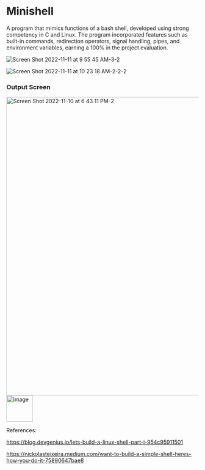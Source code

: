 # Minishell
A program that mimics functions of a bash shell, developed using strong competency in C and Linux. The program incorporated features such as built-in commands, redirection operators, signal handling, pipes, and environment variables, earning a 100% in the project evaluation.


![Screen Shot 2022-11-11 at 9 55 45 AM-3-2](https://user-images.githubusercontent.com/66158938/201459095-20948140-73f1-4b18-8c40-6ae3ea1a3add.png)

![Screen Shot 2022-11-11 at 10 23 18 AM-2-2-2](https://user-images.githubusercontent.com/66158938/201459097-68a5b563-3737-4629-80cb-614be276da4f.png)

### Output Screen

<img width="782" alt="Screen Shot 2022-11-10 at 6 43 11 PM-2" src="https://user-images.githubusercontent.com/66158938/201266960-4c6ba83e-a30a-4d45-a58d-68cf6aed4df0.png">


<img width="69" alt="image" src="https://user-images.githubusercontent.com/66158938/200046659-0e661a2e-574c-4170-8167-189e90a39f88.png">



References:

https://blog.devgenius.io/lets-build-a-linux-shell-part-i-954c95911501

https://nickolasteixeira.medium.com/want-to-build-a-simple-shell-heres-how-you-do-it-75890647bae8
